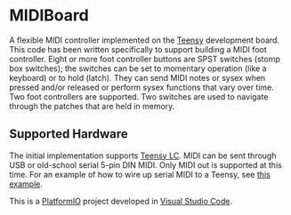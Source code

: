 # MIDIBoard
A flexible MIDI controller implemented on the [Teensy](https://www.pjrc.com/teensy/) development board.
This code has been written specifically to support building a MIDI foot controller. Eight or more foot controller buttons are SPST switches (stomp box switches); the switches can be set to momentary operation (like a keyboard) or to hold (latch). They can send MIDI notes or sysex when pressed and/or released or perform sysex functions that vary over time. Two foot controllers are supported. Two switches are used to navigate through the patches that are held in memory. 

## Supported Hardware
The initial implementation supports [Teensy LC](https://www.pjrc.com/store/teensylc.html). MIDI can be sent through USB or old-school serial 5-pin DIN MIDI. Only MIDI out is supported at this time. For an example of how to wire up serial MIDI to a Teensy, see [this example](https://www.pjrc.com/teensy/td_libs_MIDI.html).

This is a [PlatformIO](https://platformio.org/) project developed in [Visual Studio Code](https://code.visualstudio.com).  
